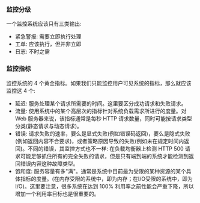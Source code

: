 
### 监控分级

一个监控系统应该只有三类输出:
- 紧急警报: 需要立即执行处理
- 工单: 应该执行，但并非立即
- 日志: 不时之需

### 监控指标

监控系统的 4 个黄金指标。如果我们只能监控用户可见系统的指标，那么就应该监控这 4 个:
- 延迟: 服务处理某个请求所需要的时间。这里要区分成功请求和失败请求。
- 流量: 使用系统中的某个高层次的指标针对系统负载需求所进行的度量。对 Web 服务器来说，该指标通常是每秒 HTTP 请求数量，同时可能按请求类型分类(静态请求与动态请求)。
- 错误: 请求失败的速率，要么是显式失败(例如错误码返回)，要么是隐式失败(例如返回内容不合要求)，或者策略原因导致的失败(例如未在规定时间内返回)。不同的错误，其监控方式也不一样: 在负载均衡器上检测 HTTP 500 请求可能足够抓住所有的完全失败的请求，但是只有端到端的系统才能检测到返回错误内容这种故障类型。
- 饱和度: 服务容量有多"满"。通常是系统中目前最为受限的某种资源的某个具体指标的度量。(在内存受限的系统中，即为内存；在I/O受限的系统中，即为I/O)。这里要注意，很多系统在达到 100% 利用率之前性能会严重下降，所以增加一个利用率目标也是很重要的。
